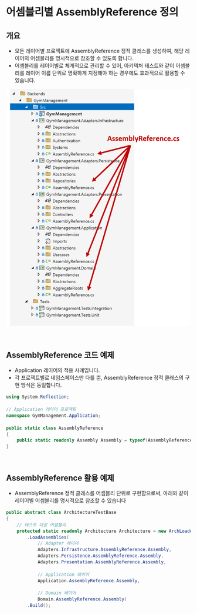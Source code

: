 # 어셈블리별 AssemblyReference 정의

## 개요
- 모든 레이어별 프로젝트에 AssemblyReference 정적 클래스를 생성하여, 해당 레이어의 어셈블리를 명시적으로 참조할 수 있도록 합니다.
- 어셈블리를 레이어별로 체계적으로 관리할 수 있어, 아키텍처 테스트와 같이 어셈블리를 레이어 이름 단위로 명확하게 지정해야 하는 경우에도 효과적으로 활용할 수 있습니다.

![](./project-assemblyreference..png)

<br/>

## AssemblyReference 코드 예제
- Application 레이어의 적용 사례입니다.
- 각 프로젝트별로 네임스페이스만 다를 뿐, AssemblyReference 정적 클래스의 구현 방식은 동일합니다.

```cs
using System.Reflection;

// Application 레이어 프로젝트
namespace GymManagement.Application;

public static class AssemblyReference
{
    public static readonly Assembly Assembly = typeof(AssemblyReference).Assembly;
}
```

<br/>

## AssemblyReference 활용 예제
- AssemblyReference 정적 클래스를 어셈블리 단위로 구현함으로써, 아래와 같이 레이어별 어셈블리를 명시적으로 참조할 수 있습니다

```cs
public abstract class ArchitectureTestBase
{
    // 테스트 대상 어셈블리
    protected static readonly Architecture Architecture = new ArchLoader()
        .LoadAssemblies(
            // Adapter 레이어
            Adapters.Infrastructure.AssemblyReference.Assembly,
            Adapters.Persistence.AssemblyReference.Assembly,
            Adapters.Presentation.AssemblyReference.Assembly,

            // Application 레이어
            Application.AssemblyReference.Assembly,

            // Domain 레이어
            Domain.AssemblyReference.Assembly)
        .Build();
```

